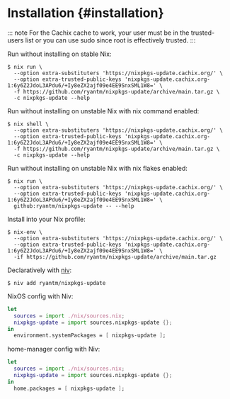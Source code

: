 # Installation {#installation}

::: note
For the Cachix cache to work, your user must be in the trusted-users
list or you can use sudo since root is effectively trusted.
:::

Run without installing on stable Nix:

```ShellSession
$ nix run \
  --option extra-substituters 'https://nixpkgs-update.cachix.org/' \
  --option extra-trusted-public-keys 'nixpkgs-update.cachix.org-1:6y6Z2JdoL3APdu6/+Iy8eZX2ajf09e4EE9SnxSML1W8=' \
  -f https://github.com/ryantm/nixpkgs-update/archive/main.tar.gz \
  -c nixpkgs-update --help
```

Run without installing on unstable Nix with nix command enabled:

```ShellSession
$ nix shell \
  --option extra-substituters 'https://nixpkgs-update.cachix.org/' \
  --option extra-trusted-public-keys 'nixpkgs-update.cachix.org-1:6y6Z2JdoL3APdu6/+Iy8eZX2ajf09e4EE9SnxSML1W8=' \
  -f https://github.com/ryantm/nixpkgs-update/archive/main.tar.gz \
  -c nixpkgs-update --help
```

Run without installing on unstable Nix with nix flakes enabled:

```ShellSession
$ nix run \
  --option extra-substituters 'https://nixpkgs-update.cachix.org/' \
  --option extra-trusted-public-keys 'nixpkgs-update.cachix.org-1:6y6Z2JdoL3APdu6/+Iy8eZX2ajf09e4EE9SnxSML1W8=' \
  github:ryantm/nixpkgs-update -- --help
```

Install into your Nix profile:

```ShellSession
$ nix-env \
  --option extra-substituters 'https://nixpkgs-update.cachix.org/' \
  --option extra-trusted-public-keys 'nixpkgs-update.cachix.org-1:6y6Z2JdoL3APdu6/+Iy8eZX2ajf09e4EE9SnxSML1W8=' \
  -if https://github.com/ryantm/nixpkgs-update/archive/main.tar.gz
```

Declaratively with [niv](https://github.com/nmattia/niv):

```ShellSession
$ niv add ryantm/nixpkgs-update
```

NixOS config with Niv:

```nix
let
  sources = import ./nix/sources.nix;
  nixpkgs-update = import sources.nixpkgs-update {};
in
  environment.systemPackages = [ nixpkgs-update ];
```

home-manager config with Niv:

```nix
let
  sources = import ./nix/sources.nix;
  nixpkgs-update = import sources.nixpkgs-update {};
in
  home.packages = [ nixpkgs-update ];
```
